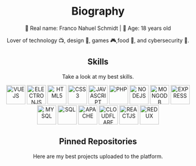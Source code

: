<h1 align="center">Biography</h1>
<p align="center">🌙 Real name: Franco Nahuel Schmidt | 🌟 Age: 18 years old</p>
<p align="center">Lover of technology 📺, design 🎨, games 🎮,food 🍕, and cybersecurity 🔐.</p>
<h2 align="center">Skills</h2>
<p align="center">Take a look at my best skills.</p>

<p align="center">
  <img src='https://i.imgur.com/se8Mkbj.png' alt='VUEJS' height='50px'>
  <img src='https://i.imgur.com/ELC5E2x.png' alt='ELECTRONJS' height='50px'>
  <img src='https://i.imgur.com/OS6L9MW.png' alt='HTML5' height='50px'>
  <img src='https://i.imgur.com/GAQuyz4.png' alt='CSS3' height='50px'>
  <img src='https://i.imgur.com/aO50oaW.jpg' alt='JAVASCRIPT' height='50px'>
  <img src='https://i.imgur.com/zjXkN4b.png' alt='PHP' height='50px'>
  <img src='https://i.imgur.com/36AGb0R.png' alt='NODEJS' height='50px'>
  <img src='https://i.imgur.com/cxpwb2C.png' alt='MONGODB' height='50px'>
  <img src='https://i.imgur.com/1efgMO7.png' alt='EXPRESS' height='50px'>
  <img src='https://i.imgur.com/q6DcGfa.png' alt='MYSQL' height='50px'>
  <img src='https://i.imgur.com/0CnTYSh.png' alt='SQL' height='50px'>
  <img src='https://i.imgur.com/NcxoUKb.png' alt='APACHE' height='50px'>
  <img src='https://i.imgur.com/I2CcJY3.png' alt='CLOUDFLARE' height='50px'>
  <img src='https://i.imgur.com/HnzJi76.png' alt='REACTJS' height='50px'>
  <img src='https://i.imgur.com/VhLPipG.png' alt='REDUX' height='50px'>

<h2 align="center">Pinned Repositories</h2>
<p align="center">Here are my best projects uploaded to the platform.</p>
